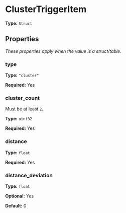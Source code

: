# ClusterTriggerItem

**Type:** `Struct`

## Properties

*These properties apply when the value is a struct/table.*

### type

**Type:** `"cluster"`

**Required:** Yes

### cluster_count

Must be at least `2`.

**Type:** `uint32`

**Required:** Yes

### distance

**Type:** `float`

**Required:** Yes

### distance_deviation

**Type:** `float`

**Optional:** Yes

**Default:** 0


